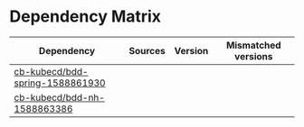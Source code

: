 # Dependency Matrix

Dependency | Sources | Version | Mismatched versions
---------- | ------- | ------- | -------------------
[cb-kubecd/bdd-spring-1588861930](https://github.com/cb-kubecd/bdd-spring-1588861930.git) |  | []() | 
[cb-kubecd/bdd-nh-1588863386](https://github.com/cb-kubecd/bdd-nh-1588863386.git) |  | []() | 
